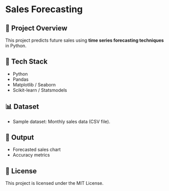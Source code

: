 # Sales Forecasting

## 📖 Project Overview
This project predicts future sales using **time series forecasting techniques** in Python.

## 🚀 Tech Stack
- Python
- Pandas
- Matplotlib / Seaborn
- Scikit-learn / Statsmodels

## 📊 Dataset
- Sample dataset: Monthly sales data (CSV file).

## 🔮 Output
- Forecasted sales chart
- Accuracy metrics

## 📝 License
This project is licensed under the MIT License.
